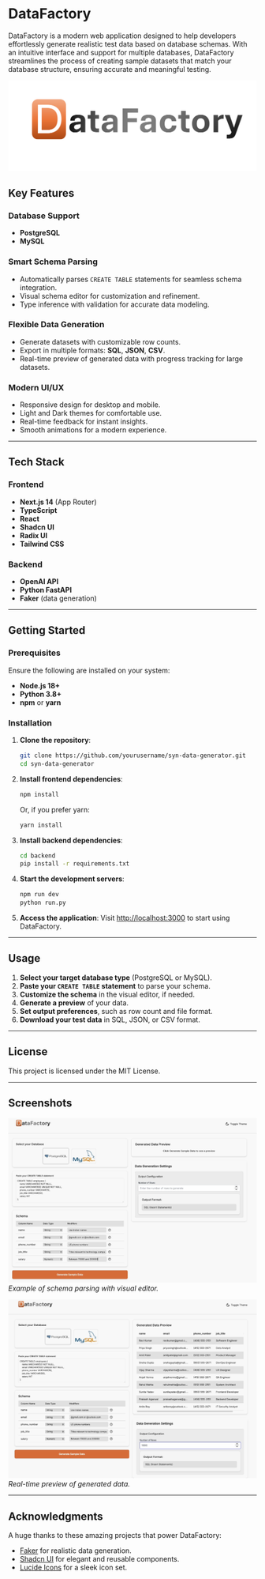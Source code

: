 # DataFactory

DataFactory is a modern web application designed to help developers effortlessly generate realistic test data based on database schemas. With an intuitive interface and support for multiple databases, DataFactory streamlines the process of creating sample datasets that match your database structure, ensuring accurate and meaningful testing.

![DataFactory Screenshot](public/images/logo.png)

## Key Features

### Database Support
- **PostgreSQL**
- **MySQL**

### Smart Schema Parsing
- Automatically parses `CREATE TABLE` statements for seamless schema integration.
- Visual schema editor for customization and refinement.
- Type inference with validation for accurate data modeling.

### Flexible Data Generation
- Generate datasets with customizable row counts.
- Export in multiple formats: **SQL**, **JSON**, **CSV**.
- Real-time preview of generated data with progress tracking for large datasets.

### Modern UI/UX
- Responsive design for desktop and mobile.
- Light and Dark themes for comfortable use.
- Real-time feedback for instant insights.
- Smooth animations for a modern experience.

---

## Tech Stack

### Frontend
- **Next.js 14** (App Router)
- **TypeScript**
- **React**
- **Shadcn UI**
- **Radix UI**
- **Tailwind CSS**

### Backend
- **OpenAI API**
- **Python FastAPI**
- **Faker** (data generation)

---

## Getting Started

### Prerequisites
Ensure the following are installed on your system:
- **Node.js 18+**
- **Python 3.8+**
- **npm** or **yarn**

### Installation

1. **Clone the repository**:
   ```bash
   git clone https://github.com/yourusername/syn-data-generator.git
   cd syn-data-generator
   ```

2. **Install frontend dependencies**:
   ```bash
   npm install
   ```
   Or, if you prefer yarn:
   ```bash
   yarn install
   ```

3. **Install backend dependencies**:
   ```bash
   cd backend
   pip install -r requirements.txt
   ```

4. **Start the development servers**:
   ```bash
   npm run dev
   python run.py
   ```

5. **Access the application**:
   Visit [http://localhost:3000](http://localhost:3000) to start using DataFactory.

---

## Usage

1. **Select your target database type** (PostgreSQL or MySQL).
2. **Paste your `CREATE TABLE` statement** to parse your schema.
3. **Customize the schema** in the visual editor, if needed.
4. **Generate a preview** of your data.
5. **Set output preferences**, such as row count and file format.
6. **Download your test data** in SQL, JSON, or CSV format.

---

## License

This project is licensed under the MIT License.

---

## Screenshots

![Schema Parsing Example](public/images/schema_parsing.png)
*Example of schema parsing with visual editor.*

![Data Preview Example](public/images/data_preview.png)
*Real-time preview of generated data.*

---

## Acknowledgments

A huge thanks to these amazing projects that power DataFactory:
- [Faker](https://faker.readthedocs.io/) for realistic data generation.
- [Shadcn UI](https://ui.shadcn.com/) for elegant and reusable components.
- [Lucide Icons](https://lucide.dev/) for a sleek icon set.
